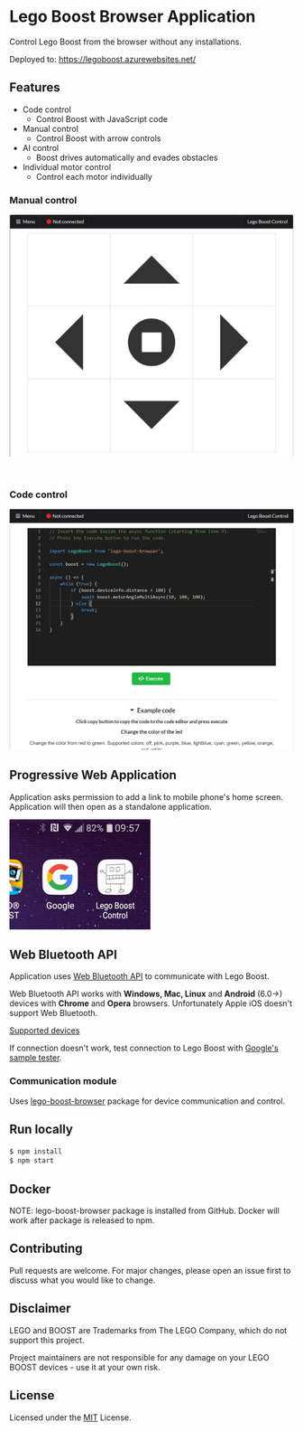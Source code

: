 # Lego Boost Browser Application

Control Lego Boost from the browser without any installations.

Deployed to: https://legoboost.azurewebsites.net/

## Features
  * Code control
    * Control Boost with JavaScript code
  * Manual control
    * Control Boost with arrow controls
  * AI control
    * Boost drives automatically and evades obstacles
  * Individual motor control
    * Control each motor individually

### Manual control
![Manual Control](docs/manual_control.JPG "Boost Icon")

<br/>

### Code control
![Code Control](docs/code_control.JPG "Boost Icon")


## Progressive Web Application

Application asks permission to add a link to mobile phone's home screen. Application will then open as a standalone application.

![Boost Icon](docs/pwa_icon.png "Boost Icon")

## Web Bluetooth API

Application uses [Web Bluetooth API](https://developer.mozilla.org/en-US/docs/Web/API/Web_Bluetooth_API) to communicate with Lego Boost. 

Web Bluetooth API works with __Windows, Mac, Linux__ and __Android__ (6.0->) devices with __Chrome__ and __Opera__ browsers. Unfortunately Apple iOS doesn't support Web Bluetooth. 

[Supported devices](https://github.com/WebBluetoothCG/web-bluetooth/blob/master/implementation-status.md)

If connection doesn't work, test connection to Lego Boost with [Google's sample tester](https://googlechrome.github.io/samples/web-bluetooth/read-characteristic-value-changed.html).

### Communication module

Uses [lego-boost-browser](https://github.com/ttu/lego-boost-browser) package for device communication and control.

## Run locally

```sh
$ npm install
$ npm start
```

## Docker

NOTE: lego-boost-browser package is installed from GitHub. Docker will work after package is released to npm.

## Contributing

Pull requests are welcome. For major changes, please open an issue first to discuss what you would like to change.

## Disclaimer

LEGO and BOOST are Trademarks from The LEGO Company, which do not support this project. 

Project maintainers are not responsible for any damage on your LEGO BOOST devices - use it at your own risk.

## License

Licensed under the [MIT](https://github.com/ttu/lego-boost-app/blob/master/LICENSE) License.